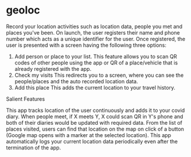 # geoloc

Record your location activities such as location data, people you met and places you've been. 
On launch, the user registers their name and phone number which acts as a unique identifier for the user.
Once registered, the user is presented with a screen having the following three options:
1. Add person or place to your list.
	This feature allows you to scan QR codes of other people using the app or QR of a place/vehicle that is already registered with the app.
2. Check my visits
	This redirects you to a screen, where you can see the people/places and the auto recorded location data.
3. Add this place
	This adds the current location to your travel history.

Salient Features

This app tracks location of the user continuously and adds it to your covid diary. 
When people meet,
	if X meets Y, X could scan QR in Y's phone and both of their diaries would be updated with required data.
From the list of places visited, users can find that location on the map on click of a button (Google map opens with a marker at the selected location).
This app automatically logs your current location data periodically even after the termination of the app.

